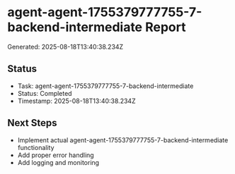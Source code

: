 # agent-agent-1755379777755-7-backend-intermediate Report

Generated: 2025-08-18T13:40:38.234Z

## Status
- Task: agent-agent-1755379777755-7-backend-intermediate
- Status: Completed
- Timestamp: 2025-08-18T13:40:38.234Z

## Next Steps
- Implement actual agent-agent-1755379777755-7-backend-intermediate functionality
- Add proper error handling
- Add logging and monitoring

